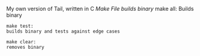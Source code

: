 My own version of Tail, written in C
*Make File builds binary*
	make all:
	Builds binary
	
	make test:
	builds binary and tests against edge cases

	make clear:
	removes binary
